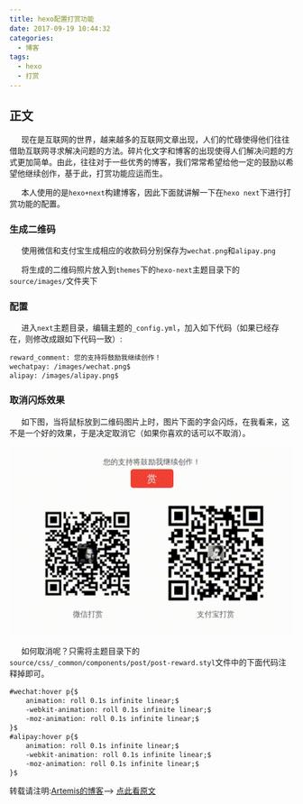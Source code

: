 ```yaml
---
title: hexo配置打赏功能
date: 2017-09-19 10:44:32
categories:
  - 博客
tags:
  - hexo
  - 打赏
---
```


## 正文

&ensp;&ensp;&ensp;现在是互联网的世界，越来越多的互联网文章出现，人们的忙碌使得他们往往借助互联网寻求解决问题的方法。碎片化文字和博客的出现使得人们解决问题的方式更加简单。由此，往往对于一些优秀的博客，我们常常希望给他一定的鼓励以希望他继续创作，基于此，打赏功能应运而生。

<!--more-->

&ensp;&ensp;&ensp;本人使用的是`hexo+next`构建博客，因此下面就讲解一下在`hexo next`下进行打赏功能的配置。

### 生成二维码

&ensp;&ensp;&ensp;使用微信和支付宝生成相应的收款码分别保存为`wechat.png`和`alipay.png`

&ensp;&ensp;&ensp;将生成的二维码照片放入到`themes`下的`hexo-next`主题目录下的`source/images/`文件夹下

### 配置

&ensp;&ensp;&ensp;进入`next`主题目录，编辑主题的`_config.yml`，加入如下代码（如果已经存在，则修改成跟如下代码一致）:

```styl
reward_comment: 您的支持将鼓励我继续创作！
wechatpay: /images/wechat.png$
alipay: /images/alipay.png$
```

### 取消闪烁效果

&ensp;&ensp;&ensp;如下图，当将鼠标放到二维码图片上时，图片下面的字会闪烁，在我看来，这不是一个好的效果，于是决定取消它（如果你喜欢的话可以不取消）。

![gif](https://github.com/BlasphemyAngels/MarkDownPhotos/blob/master/exceptional.gif?raw=true)

&ensp;&ensp;&ensp;如何取消呢？只需将主题目录下的`source/css/_common/components/post/post-reward.styl`文件中的下面代码注释掉即可。

```styl
#wechat:hover p{$
    animation: roll 0.1s infinite linear;$
    -webkit-animation: roll 0.1s infinite linear;$
    -moz-animation: roll 0.1s infinite linear;$
}$
#alipay:hover p{$
    animation: roll 0.1s infinite linear;$
    -webkit-animation: roll 0.1s infinite linear;$
    -moz-animation: roll 0.1s infinite linear;$
}$
```


转载请注明:[Artemis的博客](https://blasphemyangels.github.io)--> [点此看原文](https://blasphemyangels.github.io/2017/09/19/2017-09-19-hexoexceptional)
